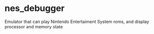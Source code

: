 # nes_debugger
Emulator that can play Nintendo Entertaiment System roms, and display processor and memory state
